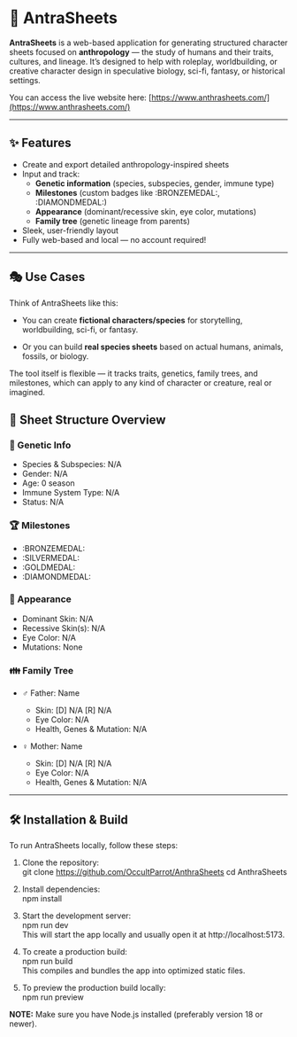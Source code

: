 # 🧬 AntraSheets

**AntraSheets** is a web-based application for generating structured character sheets focused on **anthropology** — the study of humans and their traits, cultures, and lineage. It’s designed to help with roleplay, worldbuilding, or creative character design in speculative biology, sci-fi, fantasy, or historical settings.

You can access the live website here: [https://www.anthrasheets.com/](https://www.anthrasheets.com/)

---

## ✨ Features

- Create and export detailed anthropology-inspired sheets  
- Input and track:
  - **Genetic information** (species, subspecies, gender, immune type)  
  - **Milestones** (custom badges like :BRONZEMEDAL:, :DIAMONDMEDAL:)  
  - **Appearance** (dominant/recessive skin, eye color, mutations)  
  - **Family tree** (genetic lineage from parents)  
- Sleek, user-friendly layout  
- Fully web-based and local — no account required!

---

## 🎭 Use Cases

Think of AntraSheets like this:

- You can create **fictional characters/species** for storytelling, worldbuilding, sci-fi, or fantasy.

- Or you can build **real species sheets** based on actual humans, animals, fossils, or biology.

The tool itself is flexible — it tracks traits, genetics, family trees, and milestones, which can apply to any kind of character or creature, real or imagined.


## 🧱 Sheet Structure Overview

### 🧬 Genetic Info

- Species & Subspecies: N/A  
- Gender: N/A  
- Age: 0 season  
- Immune System Type: N/A  
- Status: N/A  

### 🏆 Milestones

- :BRONZEMEDAL:  
- :SILVERMEDAL:  
- :GOLDMEDAL:  
- :DIAMONDMEDAL:  

### 🎨 Appearance

- Dominant Skin: N/A  
- Recessive Skin(s): N/A  
- Eye Color: N/A  
- Mutations: None  

### 👪 Family Tree

- ♂ Father: Name  
  - Skin: [D] N/A [R] N/A  
  - Eye Color: N/A  
  - Health, Genes & Mutation: N/A  

- ♀ Mother: Name  
  - Skin: [D] N/A [R] N/A  
  - Eye Color: N/A  
  - Health, Genes & Mutation: N/A  

---

## 🛠️ Installation & Build

To run AntraSheets locally, follow these steps:

1. Clone the repository:  
   git clone https://github.com/OccultParrot/AnthraSheets
   cd AnthraSheets

2. Install dependencies:  
   npm install

3. Start the development server:  
   npm run dev  
   This will start the app locally and usually open it at http://localhost:5173.

4. To create a production build:  
   npm run build  
   This compiles and bundles the app into optimized static files.

5. To preview the production build locally:  
   npm run preview

**NOTE:** Make sure you have Node.js installed (preferably version 18 or newer).
